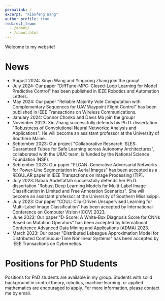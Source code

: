 ```yaml
---
permalink: /
excerpt: "Xiaofeng Wang"
author_profile: true
redirect_from: 
  - /about/
  - /about.html
---
```

Welcome to my website!

News
======
- August 2024: Xinyu Wang and Yingcong Zhang join the group!
- July 2024: Our paper "DiffTune-MPC: Closed-Loop Learning for Model Predictive Control" has been published in IEEE Robotics and Automation Letters.
- May 2024: Our paper "Reliable Majority Vote Computation with Complementary Sequences for UAV Waypoint Flight Control" has been published in IEEE Transactions on Wireless Communications.
- January 2024: Connor Chonko and Davis Mo join the group!
- November 2023: Xin Zhang successfully defends his Ph.D. dissertation "Robustness of Convolutional Neural Networks: Analysis and Applications".  He will become an assistant professor at the University of Southern Maine.
- Sebtember 2023: Our project "Collaborative Research: SLES: Guaranteed Tubes for Safe Learning across Autonomy Architectures", collaborated with the UIUC team, is funded by the National Science Foundation (NSF).
- Sebtember 2023: Our paper "PLGAN: Generative Adversarial Networks for Power-Line Segmentation in Aerial Images" has been accepted as a REGULAR paper in IEEE Transactions on Image Processing (TIP).
- July 2023: Rabab Abdelfattah successfully defends her Ph.D. dissertation "Robust Deep Learning Models for Multi-Label Image Classification in Limited and Free Annotation Scenarios".  She will become an assistant professor at the University of Southern Mississippi.
- July 2023: Our paper "CDUL: Clip-Driven Unsupervised Learning for Multi-Label Image Classification" has been accepted by International Conference on Computer Vision (ICCV) 2023.
- June 2023: Our paper "D-Score: A White-Box Diagnosis Score for CNNs Based on Mutation Operators" has been accepted by International Conference Advanced Data Mining and Applications (ADMA) 2023.
- March 2023: Our paper "Distributed Lebesgue Approximation Model for Distributed Continuous-Time Nonlinear Systems" has been accepted by IEEE Transactions on Cybernetics.


Positions for PhD Students
======
Positions for PhD students are available in my group. Students with solid background in control theory, robotics, machine learning, or applied mathematics are encouraged to apply. For more information, please contact me by email.
